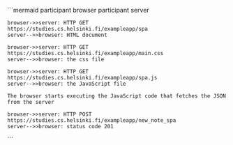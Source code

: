 ´´´mermaid
    participant browser
    participant server
    
    browser->>server: HTTP GET https://studies.cs.helsinki.fi/exampleapp/spa
    server-->>browser: HTML document
    
    browser->>server: HTTP GET https://studies.cs.helsinki.fi/exampleapp/main.css
    server-->>browser: the css file
    
    browser->>server: HTTP GET https://studies.cs.helsinki.fi/exampleapp/spa.js
    server-->>browser: the JavaScript file
    
    The browser starts executing the JavaScript code that fetches the JSON from the server

    browser->>server: HTTP POST https://studies.cs.helsinki.fi/exampleapp/new_note_spa
    server-->>browser: status code 201

´´´